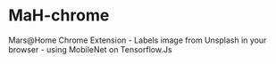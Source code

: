 # MaH-chrome
Mars@Home Chrome Extension - Labels image from Unsplash in your browser - using MobileNet on Tensorflow.Js
